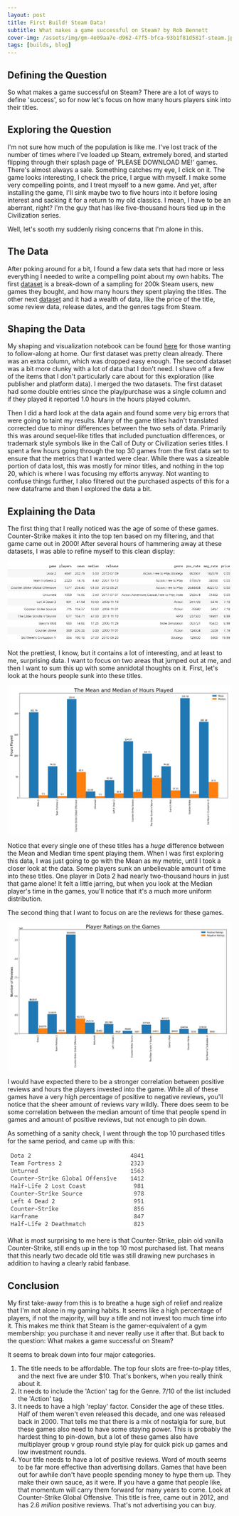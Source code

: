 ```yaml
---
layout: post
title: First Build! Steam Data!
subtitle: What makes a game successful on Steam? by Rob Bennett
cover-img: /assets/img/gm-4e09aa7e-d962-47f5-bfca-93b1f81d581f-steam.jpg
tags: [builds, blog]
---
```


## Defining the Question
So what makes a game successful on Steam? There are a lot of ways to define 'success', so for now let's focus on how many hours players sink into their titles.
  

## Exploring the Question
I'm not sure how much of the population is like me. I've lost track of the number of times where I've loaded up Steam, extremely bored, and started flipping through their splash page of 'PLEASE DOWNLOAD ME!' games. There's almost always a sale. Something catches my eye, I click on it. The game looks interesting, I check the price, I argue with myself. I make some very compelling points, and I treat myself to a new game. And yet, after installing the game, I'll sink maybe two to five hours into it before losing interest and sacking it for a return to my old classics. I mean, I have to be an aberrant, right? I'm the guy that has like five-thousand hours tied up in the Civilization series.

Well, let's sooth my suddenly rising concerns that I'm alone in this.


## The Data
After poking around for a bit, I found a few data sets that had more or less everything I needed to write a compelling point about my own habits. The first [dataset](https://www.kaggle.com/tamber/steam-video-games) is a break-down of a sampling for 200k Steam users, new games they bought, and how many hours they spent playing the titles. The other next [dataset](https://www.kaggle.com/nikdavis/steam-store-games) and it had a wealth of data, like the price of the title, some review data, release dates, and the genres tags from Steam.


## Shaping the Data
My shaping and visualization notebook can be found [here](https://github.com/RobDBennett/DS-Unit-1-Build/blob/master/SteamDataVisualization.ipynb) for those wanting to follow-along at home. Our first dataset was pretty clean already. There was an extra column, which was dropped easy enough. The second dataset was a bit more clunky with a lot of data that I don't need. I shave off a few of the items that I don't particularly care about for this exploration (like publisher and platform data). I merged the two datasets. The first dataset had some double entries since the play/purchase was a single column and if they played it reported 1.0 hours in the hours played column. 

Then I did a hard look at the data again and found some very big errors that were going to taint my results. Many of the game titles hadn't translated corrected due to minor differences between the two sets of data. Primarily this was around sequel-like titles that included punctuation differences, or trademark style symbols like in the Call of Duty or Civilization series titles. I spent a few hours going through the top 30 games from the first data set to ensure that the metrics that I wanted were clear. While there was a sizeable portion of data lost, this was mostly for minor titles, and nothing in the top 20, which is where I was focusing my efforts anyway. Not wanting to confuse things further, I also filtered out the purchased aspects of this for a new dataframe and then I explored the data a bit.


## Explaining the Data
The first thing that I really noticed was the age of some of these games. Counter-Strike makes it into the top ten based on my filtering, and that game came out in 2000! After several hours of hammering away at these datasets, I was able to refine myself to this clean display: 

![Vis3](/assets/img/Vis3.JPG)

Not the prettiest, I know, but it contains a lot of interesting, and at least to me, surprising data. I want to focus on two areas that jumped out at me, and then I want to sum this up with some annidotal thoughts on it. First, let's look at the hours people sunk into these titles.

![Vis1](/assets/img/Vis1.JPG)

Notice that every single one of these titles has a *huge* difference between the Mean and Median time spent playing them. When I was first exploring this data, I was just going to go with the Mean as my metric, until I took a closer look at the data. Some players sunk an unbelievable amount of time into these titles. One player in Dota 2 had nearly two-thousand hours in just that game alone! It felt a little jarring, but when you look at the Median player's time in the games, you'll notice that it's a much more uniform distribution.

The second thing that I want to focus on are the reviews for these games.

![Vis2](/assets/img/Vis2.JPG)

I would have expected there to be a stronger correlation between positive reviews and hours the players invested into the game. While all of these games have a very high percentage of positive to negative reviews, you'll notice that the sheer amount of reviews vary wildly. There does seem to be some correlation between the median amount of time that people spend in games and amount of positive reviews, but not enough to pin down. 

As something of a sanity check, I went through the top 10 purchased titles for the same period, and came up with this:

![Vis4](/assets/img/Vis4.JPG)

What is most surprising to me here is that Counter-Strike, plain old vanilla Counter-Strike, still ends up in the top 10 most purchased list. That means that this nearly two decade old title was still drawing new purchases in addition to having a clearly rabid fanbase. 

## Conclusion
My first take-away from this is to breathe a huge sigh of relief and realize that I'm not alone in my gaming habits. It seems like a high percentage of players, if not the majority, will buy a title and not invest too much time into it. This makes me think that Steam is the gamer-equivalent of a gym membership: you purchase it and never really use it after that. But back to the question: What makes a game successful on Steam? 

It seems to break down into four major categories. 
1. The title needs to be affordable. The top four slots are free-to-play titles, and the next five are under $10. That's bonkers, when you really think about it.
1. It needs to include the 'Action' tag for the Genre. 7/10 of the list included the 'Action' tag.
1. It needs to have a high 'replay' factor. Consider the age of these titles. Half of them weren't even released this decade, and one was released back in 2000. That tells me that there is a mix of nostalgia for sure, but these games also need to have some staying power. This is probably the hardest thing to pin-down, but a lot of these games also have multiplayer group v group round style play for quick pick up games and low investment rounds.
1. Your title needs to have a lot of positive reviews. Word of mouth seems to be far more effective than advertising dollars. Games that have been out for awhile don't have people spending money to hype them up. They make their own sauce, as it were. If you have a game that people like, that momentum will carry them forward for many years to come. Look at Counter-Strike Global Offensive. This title is free, came out in 2012, and has 2.6 *million* positive reviews. That's not advertising you can buy.

